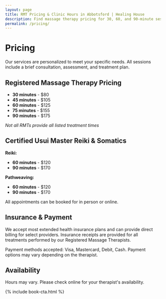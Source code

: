 ```yaml
---
layout: page
title: RMT Pricing & Clinic Hours in Abbotsford | Healing House
description: Find massage therapy pricing for 30, 60, and 90-minute sessions and clinic hours for Healing House in Abbotsford, BC. Direct billing available.
permalink: /pricing/
---
```


# Pricing

Our services are personalized to meet your specific needs. All sessions include a brief consultation, assessment, and treatment plan.

## Registered Massage Therapy Pricing

- **30 minutes** - $80
- **45 minutes** - $105
- **60 minutes** - $125
- **75 minutes** - $155
- **90 minutes** - $175

*Not all RMTs provide all listed treatment times*

## Certified Usui Master Reiki & Somatics

**Reiki:**
- **60 minutes** - $120
- **90 minutes** - $170

**Pathweaving:**
- **60 minutes** - $120
- **90 minutes** - $170

All appointments can be booked for in person or online.

## Insurance & Payment

We accept most extended health insurance plans and can provide direct billing for select providers. Insurance receipts are provided for all treatments performed by our Registered Massage Therapists.

Payment methods accepted: Visa, Mastercard, Debit, Cash.
Payment options may vary depending on the therapist.

## Availability

Hours may vary. Please check online for your therapist's availability.

{% include book-cta.html %} 